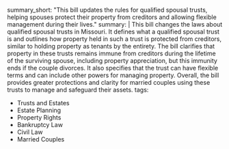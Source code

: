 summary_short: "This bill updates the rules for qualified spousal trusts, helping spouses protect their property from creditors and allowing flexible management during their lives."
summary: |
  This bill changes the laws about qualified spousal trusts in Missouri. It defines what a qualified spousal trust is and outlines how property held in such a trust is protected from creditors, similar to holding property as tenants by the entirety. The bill clarifies that property in these trusts remains immune from creditors during the lifetime of the surviving spouse, including property appreciation, but this immunity ends if the couple divorces. It also specifies that the trust can have flexible terms and can include other powers for managing property. Overall, the bill provides greater protections and clarity for married couples using these trusts to manage and safeguard their assets.
tags:
  - Trusts and Estates
  - Estate Planning
  - Property Rights
  - Bankruptcy Law
  - Civil Law
  - Married Couples
